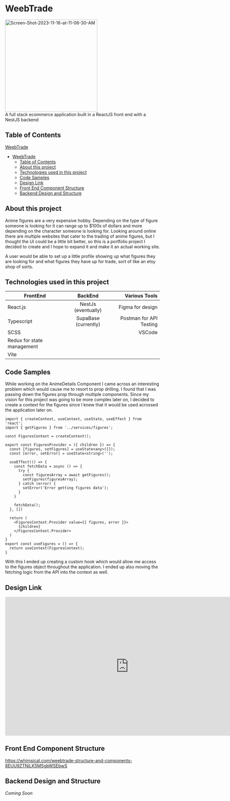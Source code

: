 # WeebTrade
<img src="https://i.ibb.co/jV6VRnL/Screen-Shot-2023-11-16-at-11-06-30-AM.png" alt="Screen-Shot-2023-11-16-at-11-06-30-AM" border="0" height='300px'><br/>
A full stack ecommerce application built in a ReactJS front end with a NestJS backend

## Table of Contents
[WeebTrade](#weebtrade)
- [WeebTrade](#weebtrade)
  - [Table of Contents](#table-of-contents)
  - [About this project](#about-this-project)
  - [Technologies used in this project](#technologies-used-in-this-project)
  - [Code Samples](#code-samples)
  - [Design Link](#design-link)
  - [Front End Component Structure](#front-end-component-structure)
  - [Backend Design and Structure](#backend-design-and-structure)

## About this project

Anime figures are a very expensive hobby. Depending on the type of figure someone is looking for it can range up to $100s of dollars and more depending on the character someone is looking for. Looking around online there are multiple websites that cater to the trading of anime figures, but I thought the UI could be a little bit better, so this is a portfolio project I decided to create and I hope to expand it and make it an actual working site. 

A user would be able to set up a little profile showing up what figures they are looking for and what figures they have up for trade, sort of like an etsy shop of sorts. 

## Technologies used in this project
| FrontEnd      | BackEnd        | Various Tools  |
| ------------- |:-------------:| -----:|
| React.js    | NestJs (eventually) | Figma for design| 
| Typescript     | SupaBase (currently)      |   Postman for API Testing|
| SCSS |     |    VSCode |
| Redux for state management |     |    |
| Vite|     |   |

## Code Samples 
While working on the AnimeDetails Component I came across an interesting problem which would cause me to resort to prop drilling. I found that I was passing down the figures prop through multiple components. Since my vision for this project was going to be more complex later on, I decided to create a context for the figures since I knew that it would be used acrossed the application later on. 

```
import { createContext, useContext, useState, useEffect } from 'react';
import { getFigures } from '../services/figures';

const FiguresContext = createContext();

export const FiguresProvider = ({ children }) => {
  const [figures, setFigures] = useState<any>([]);
  const [error, setError] = useState<string>('');

  useEffect(() => {
    const fetchData = async () => {
      try {
        const figuresArray = await getFigures();
        setFigures(figuresArray);
      } catch (error) {
        setError('Error getting figures data');
      }
    }

    fetchData();
  }, [])

  return ( 
    <FiguresContext.Provider value={{ figures, error }}>
      {children}
    </FiguresContext.Provider>
  )
}
export const useFigures = () => {
  return useContext(FiguresContext);
}
```

With this I ended up creating a custom hook which would allow me access to the figures object throughout the application. I ended up also moving the fetching logic from the API into the context as well. 

## Design Link
<iframe style="border: 1px solid rgba(0, 0, 0, 0.1);" width="800" height="450" src="https://www.figma.com/embed?embed_host=share&url=https%3A%2F%2Fwww.figma.com%2Ffile%2FpJFbA67zKc0XxbFYwv5p3J%2FWeebTrades%3Ftype%3Ddesign%26node-id%3D0%253A1%26mode%3Ddesign%26t%3DazWqmpzmUrnGAdRX-1" allowfullscreen></iframe>

## Front End Component Structure
https://whimsical.com/weebtrade-structure-and-components-8EUU9ZTNiLK5MSgbWSEbwS

## Backend Design and Structure 
*Coming Soon*